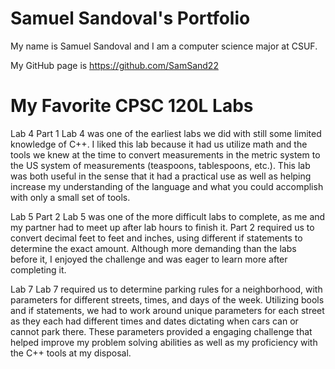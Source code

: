 
# Samuel Sandoval's Portfolio

My name is Samuel Sandoval and I am a computer science major at CSUF.

My GitHub page is https://github.com/SamSand22

# My Favorite CPSC 120L Labs

Lab 4 Part 1
Lab 4 was one of the earliest labs we did with still some limited knowledge of C++. I liked this lab because it had us utilize math and the tools we knew at the time to convert measurements in the metric system to the US system of measurements (teaspoons, tablespoons, etc.). This lab was both useful in the sense that it had a practical use as well as helping increase my understanding of the language and what you could accomplish with only a small set of tools. 

Lab 5 Part 2
Lab 5 was one of the more difficult labs to complete, as me and my partner had to meet up after lab hours to finish it. Part 2 required us to convert decimal feet to feet and inches, using different if statements to determine the exact amount. Although more demanding than the labs before it, I enjoyed the challenge and was eager to learn more after completing it. 

Lab 7
Lab 7 required us to determine parking rules for a neighborhood, with parameters for different streets, times, and days of the week. Utilizing bools and if statements, we had to work around unique parameters for each street as they each had different times and dates dictating when cars can or cannot park there. These parameters provided a engaging challenge that helped improve my problem solving abilities as well as my proficiency with the C++ tools at my disposal. 
